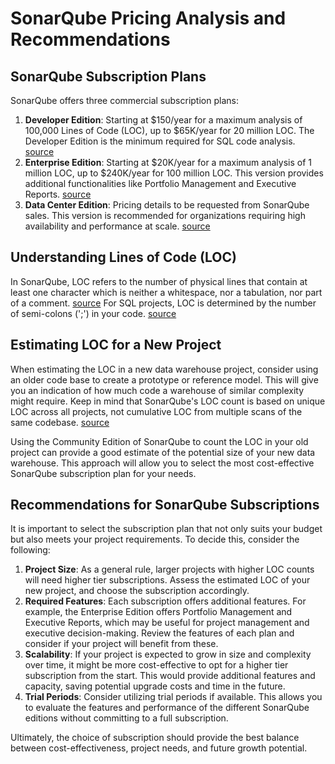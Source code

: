 # SonarQube Pricing Analysis and Recommendations

## SonarQube Subscription Plans

SonarQube offers three commercial subscription plans:

1. **Developer Edition**: Starting at $150/year for a maximum analysis of 100,000 Lines of Code (LOC), up to $65K/year for 20 million LOC. The Developer Edition is the minimum required for SQL code analysis. [source](https://www.sonarsource.com/plans-and-pricing/developer/)
2. **Enterprise Edition**: Starting at $20K/year for a maximum analysis of 1 million LOC, up to $240K/year for 100 million LOC. This version provides additional functionalities like Portfolio Management and Executive Reports. [source](https://www.sonarsource.com/plans-and-pricing/enterprise/)
3. **Data Center Edition**: Pricing details to be requested from SonarQube sales. This version is recommended for organizations requiring high availability and performance at scale. [source](https://www.sonarsource.com/plans-and-pricing/data-center/)

## Understanding Lines of Code (LOC)

In SonarQube, LOC refers to the number of physical lines that contain at least one character which is neither a whitespace, nor a tabulation, nor part of a comment. [source](https://community.sonarsource.com/t/how-are-the-exact-lines-of-code-calculated/7271) For SQL projects, LOC is determined by the number of semi-colons (';') in your code. [source](https://www.sonarsource.com/plans-and-pricing/developer/)

## Estimating LOC for a New Project

When estimating the LOC in a new data warehouse project, consider using an older code base to create a prototype or reference model. This will give you an indication of how much code a warehouse of similar complexity might require. Keep in mind that SonarQube's LOC count is based on unique LOC across all projects, not cumulative LOC from multiple scans of the same codebase. [source](https://www.sonarsource.com/plans-and-pricing/developer/)

Using the Community Edition of SonarQube to count the LOC in your old project can provide a good estimate of the potential size of your new data warehouse. This approach will allow you to select the most cost-effective SonarQube subscription plan for your needs.

## Recommendations for SonarQube Subscriptions

It is important to select the subscription plan that not only suits your budget but also meets your project requirements. To decide this, consider the following:

1. **Project Size**: As a general rule, larger projects with higher LOC counts will need higher tier subscriptions. Assess the estimated LOC of your new project, and choose the subscription accordingly.
2. **Required Features**: Each subscription offers additional features. For example, the Enterprise Edition offers Portfolio Management and Executive Reports, which may be useful for project management and executive decision-making. Review the features of each plan and consider if your project will benefit from these.
3. **Scalability**: If your project is expected to grow in size and complexity over time, it might be more cost-effective to opt for a higher tier subscription from the start. This would provide additional features and capacity, saving potential upgrade costs and time in the future.
4. **Trial Periods**: Consider utilizing trial periods if available. This allows you to evaluate the features and performance of the different SonarQube editions without committing to a full subscription.

Ultimately, the choice of subscription should provide the best balance between cost-effectiveness, project needs, and future growth potential.
